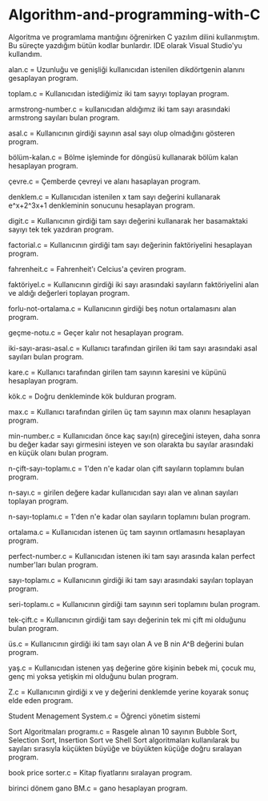 # Algorithm-and-programming-with-C

Algoritma ve programlama mantığını öğrenirken C yazılım dilini kullanmıştım. 
Bu süreçte yazdığım bütün kodlar bunlardır. 
IDE olarak Visual Studio'yu kullandım. 

alan.c = Uzunluğu ve genişliği kullanıcıdan istenilen dikdörtgenin alanını gesaplayan program.

toplam.c = Kullanıcıdan istediğimiz iki tam sayıyı toplayan program.

armstrong-number.c = kullanıcıdan aldığımız iki tam sayı arasındaki armstrong sayıları bulan program.

asal.c = Kullanıcının girdiği sayının asal sayı olup olmadığını gösteren program.

bölüm-kalan.c = Bölme işleminde for döngüsü kullanarak bölüm kalan hesaplayan program.

çevre.c = Çemberde çevreyi ve alanı hasaplayan program.

denklem.c = Kullanıcıdan istenilen x tam sayı değerini kullanarak e^x+2^3x+1 denkleminin sonucunu hesaplayan program.

digit.c = Kullanıcının girdiği tam sayı değerini kullanarak her basamaktaki sayıyı tek tek yazdıran program.

factorial.c = Kullanıcının girdiği tam sayı değerinin faktöriyelini hesaplayan program. 

fahrenheit.c = Fahrenheit'ı Celcius'a çeviren program.

faktöriyel.c = Kullanıcının girdiği iki sayı arasındaki sayıların faktöriyelini alan ve aldığı değerleri toplayan program.

forlu-not-ortalama.c = Kullanıcının girdiği beş notun ortalamasını alan program.

geçme-notu.c = Geçer kalır not hesaplayan program.

iki-sayı-arası-asal.c = Kullanıcı tarafından girilen iki tam sayı arasındaki asal sayıları bulan program.

kare.c = Kullanıcı tarafından girilen tam sayının karesini ve küpünü hesaplayan program.

kök.c = Doğru denkleminde kök bulduran program.

max.c = Kullanıcı tarafından girilen üç tam sayının max olanını hesaplayan program.

min-number.c = Kullanıcıdan önce kaç sayı(n) gireceğini isteyen, daha sonra bu değer kadar sayı girmesini isteyen ve son olarakta bu sayılar arasındaki en küçük olanı bulan program.

n-çift-sayı-toplamı.c = 1'den n'e kadar olan çift sayıların toplamını bulan program.

n-sayı.c = girilen değere kadar kullanıcıdan sayı alan ve alınan sayıları toplayan program.

n-sayı-toplamı.c = 1'den n'e kadar olan sayıların toplamını bulan program.

ortalama.c = Kullanıcıdan istenen üç tam sayının ortlamasını hesaplayan program.

perfect-number.c = Kullanıcıdan istenen iki tam sayı arasında kalan perfect number'ları bulan program.

sayı-toplamı.c = Kullanıcının girdiği iki tam sayı arasındaki sayıları toplayan program.

seri-toplamı.c = Kullanıcının girdiği tam sayının seri toplamını bulan program.

tek-çift.c = Kullanıcının girdiği tam sayı değerinin  tek mi çift mi olduğunu bulan program.

üs.c = Kullanıcının girdiği iki tam sayı olan A ve B nin A^B değerini bulan program.

yaş.c = Kullanıcıdan istenen yaş değerine göre kişinin bebek mi, çocuk mu, genç mi yoksa yetişkin mi olduğunu bulan program.

Z.c = Kullanıcının girdiği x ve y değerini denklemde yerine koyarak sonuç elde eden program.

Student Menagement System.c = Öğrenci yönetim sistemi

Sort Algoritmaları programı.c = Rasgele alınan 10 sayının Bubble Sort, Selection Sort, Insertion Sort ve Shell Sort algoritmaları kullanılarak bu sayıları sırasıyla küçükten büyüğe ve büyükten küçüğe doğru sıralayan program.

book price sorter.c = Kitap fiyatlarını sıralayan program.

birinci dönem gano BM.c = gano hesaplayan program.
